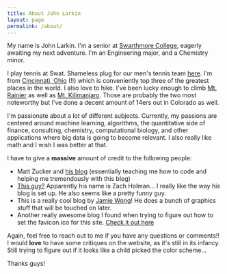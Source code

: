 ```yaml
---
title: About John Larkin
layout: page
permalink: /about/
---
```


My name is John Larkin. I'm a senior at [Swarthmore College](http://www.swarthmore.edu/), eagerly awaiting my next adventure. I'm an Engineering major, and a Chemistry minor. 

I play tennis at Swat. Shameless plug for our men's tennis team [here](https://twitter.com/swatmenstennis). I'm from [Cincinnati, Ohio](http://www.skylinechili.com/) (!!) which is conveniently top three of the greatest places in the world. I also love to hike. I've been lucky enough to climb [Mt. Rainier](https://en.wikipedia.org/wiki/Mount_Rainier) as well as [Mt. Kilimanjaro](https://en.wikipedia.org/wiki/Mount_Kilimanjaro). Those are probably the two most noteworthy but I've done a decent amount of 14ers out in Colorado as well.   

I'm passionate about a lot of different subjects. Currently, my passions are centered around machine learning, algorithms, the quantitative side of finance, consulting, chemistry, computational biology, and other applications where big data is going to become relevant. I also really like math and I wish I was better at that.  

I have to give a **massive** amount of credit to the following people:

* Matt Zucker and [his blog](https://mzucker.github.io/)  (essentially teaching me how to code and helping me tremendously with this blog)
* [This guy?](https://zachholman.com/about) Apparently his name is Zach Holman... I really like the way his blog is set up. He also seems like a pretty funny guy.
* This is a really cool blog by [Jamie Wong](http://jamie-wong.com/)! He does a bunch of graphics stuff that will be touched on later.
* Another really awesome blog I found when trying to figure out how to set the favicon.ico for this site. [Check it out here](http://drorata.github.io/)

Again, feel free to reach out to me if you have any questions or comments!! I would **love** to have some critiques on the website, as it's still in its infancy. Still trying to figure out if it looks like a child picked the color scheme...

Thanks guys! 


